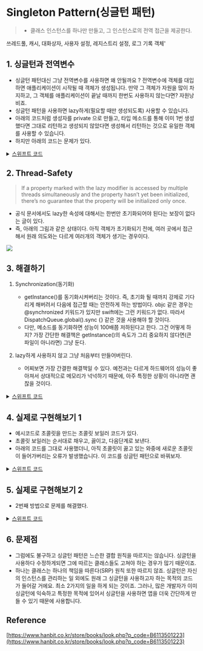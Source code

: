 
# Singleton Pattern(싱글턴 패턴)
> - 클래스 인스턴스를 하나만 만들고, 그 인스턴스로의 전역 접근을 제공한다.


쓰레드풀, 캐시, 대화상자, 사용자 설정, 레지스트리 설정, 로그 기록 객체'

## 1. 싱글턴과 전역변수 
- 싱글턴 패턴대신 그냥 전역변수를 사용하면 왜 안될까요 ? 전역변수에 객체를 대입하면 애플리케이션이 시작될 때 객체가 생성됩니다. 만약 그 객체가 자원을 많이 차지하고, 그 객체를 애플리케이션이 끝날 때까지 한번도 사용하지 않는다면? 자원낭비죠.
- 싱글턴 패턴을 사용하면 lazy하게(필요할 때만 생성되도록) 사용할 수 있습니다. 
- 아래의 코드처럼 생성자를 private 으로 만들고, 타입 메소드를 통해 이미 1번 생성했다면 그대로 리턴하고 생성되지 않았다면 생성해서 리턴하는 것으로 유일한 객체를 사용할 수 있습니다.
- 하지만 아래의 코드는 문제가 있다. 

<details>
  <summary><a href="https://github.com/kickbell/pb">스위프트 코드</a></summary>
  <p>

```swift
/*
위아래 같은 코드지만 swift의 lazy 키워드 사용여부가 다름
*/
class Singleton {
    private init() { }
    
    private static var uniqueInstance: Singleton?
    
    static func getInstance() -> Singleton {
        //lazy 키워드를 쓰지 않고 lazy하게 사용
        //Singleton 객체를 한번도 사용하지 않는다면 생성되지 않으므로 그만큼 메모리 절약
        if uniqueInstance == nil {
            uniqueInstance = Singleton()
        }
        return uniqueInstance!
    }
}
    
class Singleton {
    private init() { }
    
    //lazy는 static 키워드로 사용이 불가
    //'lazy' cannot be used on an already-lazy global
    private lazy var uniqueInstance: Singleton = Singleton()
    
    //uniqueInstance가 타입 인스턴스가 아니기 때문에 여기서도 static 삭제
    //Instance member 'uniqueInstance' cannot be used on type 'Singleton'
    func getInstance() -> Singleton {
        return uniqueInstance
    }
}
```
  </p>
</details>

## 2. Thread-Safety 
> If a property marked with the lazy modifier is accessed by multiple threads simultaneously and the property hasn’t yet been initialized, there’s no guarantee that the property will be initialized only once.

- 공식 문서에서도 lazy한 속성에 대해서는 한번만 초기화되어야 된다는 보장이 없다는 글이 있다. 
- 즉, 아래의 그림과 같은 상태이다. 아직 객체가 초기화되기 전에, 여러 곳에서 접근해서 원래 의도와는 다르게 여러개의 객체가 생기는 경우이다. 

![](https://velog.velcdn.com/images/dev_kickbell/post/e0e51cbb-2eb4-4b0b-a2ba-7c300c6c35d5/image.png)


## 3. 해결하기 
1. Synchronization(동기화) 
	- getInstance()를 동기화시켜버리는 것이다. 즉, 초기화 될 때까지 강제로 기다리게 해버려서 다음에 접근할 때는 안전하게 하는 방법이다. objc 같은 경우는 @synchronized 키워드가 있지만 swift에는 그런 키워드가 없다. 따라서 DispatchQueue.global().sync {} 같은 것을 사용해야 할 것이다. 
    - 다만, 메소드를 동기화하면 성능이 100배쯤 저하된다고 한다. 그건 어떻게 하지? 가장 간단한 해결책은 getInstance()의 속도가 그리 중요하지 않다면(큰 파일이 아니라면) 그냥 둔다. 

2. lazy하게 사용하지 않고 그냥 처음부터 만들어버린다. 
	- 어찌보면 가장 간결한 해결책일 수 있다. 예전과는 다르게 하드웨어의 성능이 좋아져서 상대적으로 메모리가 넉넉하기 때문에, 아주 특정한 상황이 아니라면 괜찮을 것이다.

<details>
  <summary><a href="https://github.com/kickbell/pb">스위프트 코드</a></summary>
  <p>

```swift
class Singleton {
    private init() { }
    
    static var shared = Singleton()
}
```
  </p>
</details>

## 4. 실제로 구현해보기 1
- 예시코드로 초콜릿을 만드는 초콜릿 보일러 코드가 있다. 
- 초콜릿 보일러는 순서대로 채우고, 끓이고, 다음단계로 보낸다. 
- 아래의 코드를 그대로 사용했더니, 아직 초콜릿이 끓고 있는 와중에 새로운 초콜릿이 들어가버리는 오류가 발생했습니다. 이 코드를 싱글턴 패턴으로 바꿔보자.  

<details>
  <summary><a href="https://github.com/kickbell/pb">스위프트 코드</a></summary>
  <p>

```swift
class ChocolateBoiler {
    private var empty: Bool
    private var boiled: Bool
    
    private static var uniqueInstance: ChocolateBoiler?

    static func getInstance() -> ChocolateBoiler {
        if uniqueInstance == nil {
            uniqueInstance = ChocolateBoiler()
        }
        return uniqueInstance!
    }
    
    private init() {
        self.empty = true
        self.boiled = false
    }
    
    //채우기
    //보일러에 우유와 초콜릿을 혼합한 재료를 넣음
    func fill() {
        if isEmpty() {
            empty = false
            boiled = false
        }
    }
    
    //끓이기
    //비어있고, 끓이기전이라면 끓이기
    func boil() {
        if !isEmpty() && !isBoiled() {
            boiled = true
        }
    }
    
    //물빼기
    //끓인 재료의 물을 빼서 다음단계로 넘기기
    func drain() {
        if !isEmpty() && isBoiled() {
            empty = true
        }
    }
    
    func isEmpty() -> Bool {
        return empty
    }
    
    func isBoiled() -> Bool {
        return boiled
    }
}
```
  </p>
</details>


## 5. 실제로 구현해보기 2
- 2번째 방법으로 문제를 해결했다.

<details>
  <summary><a href="https://github.com/kickbell/pb">스위프트 코드</a></summary>
  <p>

```swift
class ChocolateBoiler {
    private var empty: Bool
    private var boiled: Bool
    
    static var shared = ChocolateBoiler()
    
    private init() {
        self.empty = true
        self.boiled = false
    }
    
    //...위와 같음 
```
  </p>
</details>


## 6. 문제점
- 그럼에도 불구하고 싱글턴 패턴은 느슨한 결합 원칙을 따르지는 않습니다. 싱글턴을 사용하다 수정하게되면 그에 따르는 클래스들도 고쳐야 하는 경우가 많기 때문이죠. 
- 하나는 클래스는 하나의 책임을 따른다(SRP) 원칙 또한 따르지 않죠. 싱글턴은 자신의 인스턴스를 관리하는 일 외에도 원래 그 싱글턴을 사용하고자 하는 목적의 코드가 들어갈 거에요. 최소 2가지의 일을 하게 되는 것이죠. 그러나, 많은 개발자가 이미 싱글턴에 익숙하고 특정한 목적에 있어서 싱글턴을 사용하면 앱을 더욱 간단하게 만들 수 있기 때문에 사용합니다. 


## Reference 
[https://www.hanbit.co.kr/store/books/look.php?p_code=B6113501223](https://www.hanbit.co.kr/store/books/look.php?p_code=B6113501223)


